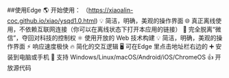 ##使用Edge
🌎 开始使用： （https://xiaoalin-coc.github.io/xiao/ysqd1.0.html)
💡 简洁，明确，美观的操作界面
🌐 真正离线使用，不依赖互联网连接（你可以在离线状态下打开本应用的链接）
🖕 完全脱离“微信”，夺回对科技的控制权
⚛️ 使用开放的 Web 技术构建
💡 简洁，明确，美观的操作界面
⚡ 响应速度极快
🔥 简化的交互逻辑
🖥️ 可在Edge 里点击地址栏右边的 ➕ 安装到电脑或手机
📱 支持 Windows/Linux/macOS/Android/iOS/ChromeOS
👍 开放源代码

